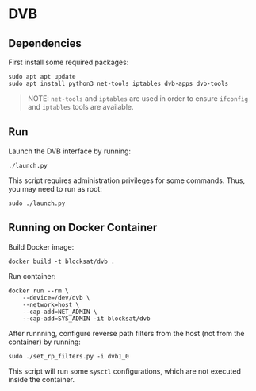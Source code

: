 # DVB

## Dependencies

First install some required packages:

```
sudo apt apt update
sudo apt install python3 net-tools iptables dvb-apps dvb-tools
```

> NOTE: `net-tools` and `iptables` are used in order to ensure `ifconfig` and
> `iptables` tools are available.

## Run

Launch the DVB interface by running:

```
./launch.py
```

This script requires administration privileges for some commands. Thus, you may
need to run as root:

```
sudo ./launch.py
```

## Running on Docker Container

Build Docker image:

```
docker build -t blocksat/dvb .
```

Run container:

```
docker run --rm \
	--device=/dev/dvb \
	--network=host \
	--cap-add=NET_ADMIN \
	--cap-add=SYS_ADMIN -it blocksat/dvb
```

After runnning, configure reverse path filters from the host (not from the
container) by running:

```
sudo ./set_rp_filters.py -i dvb1_0
```

This script will run some `sysctl` configurations, which are not executed inside
the container.
